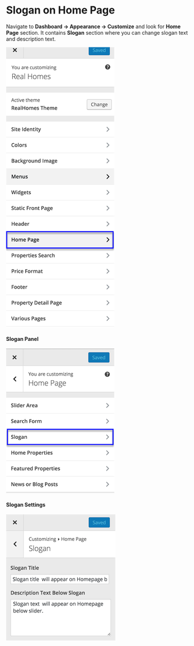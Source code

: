 # Slogan on Home Page

Navigate to **Dashboard → Appearance → Customize** and look for **Home Page** section. It contains **Slogan** section where you can change slogan text and description text.

![Slogan On Home Page](images/home-setup/homepage-slogan.png)

#### Slogan Panel

![Slogan Panel](images/home-setup/slogan-panel.png)

#### Slogan Settings

![Slogan Section](images/home-setup/slogan-section.png)